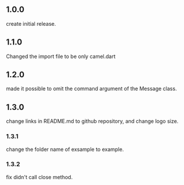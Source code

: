 ## 1.0.0
create initial release.
## 1.1.0
Changed the import file to be only camel.dart
## 1.2.0
made it possible to omit the command argument of the Message class.
## 1.3.0
change links in README.md to github repository, and change logo size.
### 1.3.1
change the folder name of exsample to example.
### 1.3.2
fix didn't call close method.
